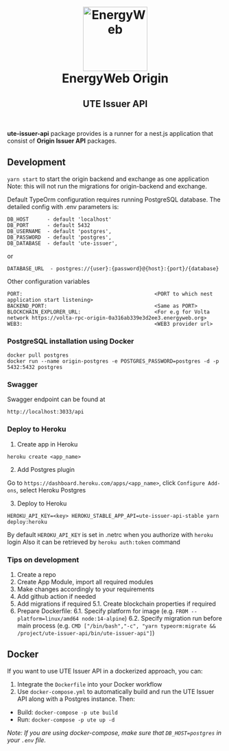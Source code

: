 <h1 align="center">
  <br>
  <a href="https://www.energyweb.org/"><img src="https://www.energyweb.org/wp-content/uploads/2019/04/logo-brand.png" alt="EnergyWeb" width="150"></a>
  <br>
  EnergyWeb Origin
  <br>
  <h2 align="center">UTE Issuer API</h2>
  <br>
</h1>

**ute-issuer-api** package provides is a runner for a nest.js application that consist of **Origin Issuer API** packages.

## Development

`yarn start` to start the origin backend and exchange as one application Note: this will not run the migrations for origin-backend and exchange.

Default TypeOrm configuration requires running PostgreSQL database. The detailed config with .env parameters is:

```
DB_HOST      - default 'localhost'
DB_PORT      - default 5432
DB_USERNAME  - default 'postgres',
DB_PASSWORD  - default 'postgres',
DB_DATABASE  - default 'ute-issuer',
```

or

```
DATABASE_URL  - postgres://{user}:{password}@{host}:{port}/{database}
```

Other configuration variables

```
PORT:                                           <PORT to which nest application start listening>
BACKEND_PORT:                                   <Same as PORT>
BLOCKCHAIN_EXPLORER_URL:                        <For e.g for Volta network https://volta-rpc-origin-0a316ab339e3d2ee3.energyweb.org>
WEB3:                                           <WEB3 provider url>
```

### PostgreSQL installation using Docker

```
docker pull postgres
docker run --name origin-postgres -e POSTGRES_PASSWORD=postgres -d -p 5432:5432 postgres
```

### Swagger

Swagger endpoint can be found at

`http://localhost:3033/api`

### Deploy to Heroku

1. Create app in Heroku
```
heroku create <app_name>
```

2. Add Postgres plugin

Go to `https://dashboard.heroku.com/apps/<app_name>`, click `Configure Add-ons`, select Heroku Postgres

3. Deploy to Heroku

```
HEROKU_API_KEY=<key> HEROKU_STABLE_APP_API=ute-issuer-api-stable yarn deploy:heroku
```

By default `HEROKU_API_KEY` is set in .netrc when you authorize with `heroku` login
Also it can be retrieved by `heroku auth:token` command


### Tips on development

1. Create a repo
2. Create App Module, import all required modules
3. Make changes accordingly to your requirements
4. Add github action if needed
5. Add migrations if required
    5.1. Create blockchain properties if required 
6. Prepare Dockerfile:
    6.1. Specify platform for image (e.g. `FROM --platform=linux/amd64 node:14-alpine`)
    6.2. Specify migration run before main process (e.g. `CMD ["/bin/bash","-c", "yarn typeorm:migrate && /project/ute-issuer-api/bin/ute-issuer-api"]`)

## Docker

If you want to use UTE Issuer API in a dockerized approach, you can:

1. Integrate the `Dockerfile` into your Docker workflow
2. Use `docker-compose.yml` to automatically build and run the UTE Issuer API along with a Postgres instance. Then:
  - Build: `docker-compose -p ute build`
  - Run: `docker-compose -p ute up -d`

_Note: If you are using docker-compose, make sure that `DB_HOST=postgres` in your `.env` file._